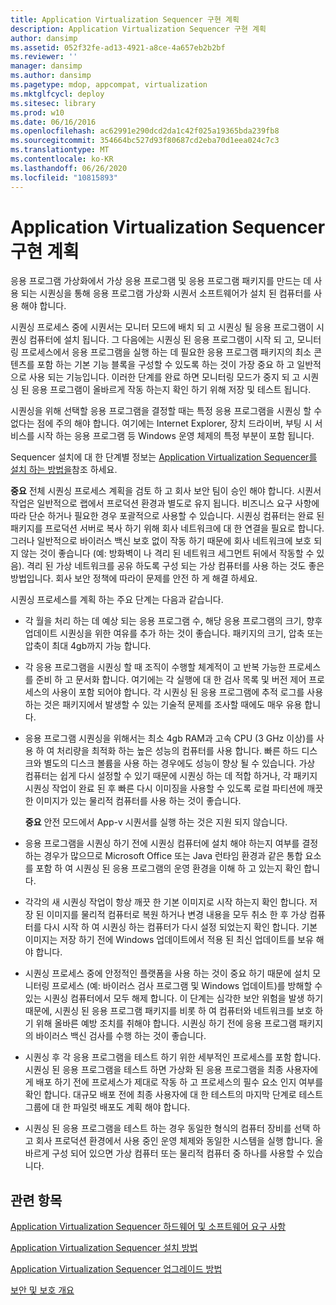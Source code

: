 ```yaml
---
title: Application Virtualization Sequencer 구현 계획
description: Application Virtualization Sequencer 구현 계획
author: dansimp
ms.assetid: 052f32fe-ad13-4921-a8ce-4a657eb2b2bf
ms.reviewer: ''
manager: dansimp
ms.author: dansimp
ms.pagetype: mdop, appcompat, virtualization
ms.mktglfcycl: deploy
ms.sitesec: library
ms.prod: w10
ms.date: 06/16/2016
ms.openlocfilehash: ac62991e290dcd2da1c42f025a19365bda239fb8
ms.sourcegitcommit: 354664bc527d93f80687cd2eba70d1eea024c7c3
ms.translationtype: MT
ms.contentlocale: ko-KR
ms.lasthandoff: 06/26/2020
ms.locfileid: "10815893"
---
```

# Application Virtualization Sequencer 구현 계획


응용 프로그램 가상화에서 가상 응용 프로그램 및 응용 프로그램 패키지를 만드는 데 사용 되는 시퀀싱을 통해 응용 프로그램 가상화 시퀀서 소프트웨어가 설치 된 컴퓨터를 사용 해야 합니다.

시퀀싱 프로세스 중에 시퀀서는 모니터 모드에 배치 되 고 시퀀싱 될 응용 프로그램이 시퀀싱 컴퓨터에 설치 됩니다. 그 다음에는 시퀀싱 된 응용 프로그램이 시작 되 고, 모니터링 프로세스에서 응용 프로그램을 실행 하는 데 필요한 응용 프로그램 패키지의 최소 콘텐츠를 포함 하는 기본 기능 블록을 구성할 수 있도록 하는 것이 가장 중요 하 고 일반적으로 사용 되는 기능입니다. 이러한 단계를 완료 하면 모니터링 모드가 중지 되 고 시퀀싱 된 응용 프로그램이 올바르게 작동 하는지 확인 하기 위해 저장 및 테스트 됩니다.

시퀀싱을 위해 선택할 응용 프로그램을 결정할 때는 특정 응용 프로그램을 시퀀싱 할 수 없다는 점에 주의 해야 합니다. 여기에는 Internet Explorer, 장치 드라이버, 부팅 시 서비스를 시작 하는 응용 프로그램 등 Windows 운영 체제의 특정 부분이 포함 됩니다.

Sequencer 설치에 대 한 단계별 정보는 [Application Virtualization Sequencer를 설치 하는 방법을](how-to-install-the-application-virtualization-sequencer.md)참조 하세요.

**중요**  전체 시퀀싱 프로세스 계획을 검토 하 고 회사 보안 팀이 승인 해야 합니다. 시퀀서 작업은 일반적으로 랩에서 프로덕션 환경과 별도로 유지 됩니다. 비즈니스 요구 사항에 따라 단순 하거나 필요한 경우 포괄적으로 사용할 수 있습니다. 시퀀싱 컴퓨터는 완료 된 패키지를 프로덕션 서버로 복사 하기 위해 회사 네트워크에 대 한 연결을 필요로 합니다. 그러나 일반적으로 바이러스 백신 보호 없이 작동 하기 때문에 회사 네트워크에 보호 되지 않는 것이 좋습니다 (예: 방화벽이 나 격리 된 네트워크 세그먼트 뒤에서 작동할 수 있음). 격리 된 가상 네트워크를 공유 하도록 구성 되는 가상 컴퓨터를 사용 하는 것도 좋은 방법입니다. 회사 보안 정책에 따라이 문제를 안전 하 게 해결 하세요.

 

시퀀싱 프로세스를 계획 하는 주요 단계는 다음과 같습니다.

-   각 월을 처리 하는 데 예상 되는 응용 프로그램 수, 해당 응용 프로그램의 크기, 향후 업데이트 시퀀싱을 위한 여유를 추가 하는 것이 좋습니다. 패키지의 크기, 압축 또는 압축이 최대 4gb까지 가능 합니다.

-   각 응용 프로그램을 시퀀싱 할 때 조직이 수행할 체계적이 고 반복 가능한 프로세스를 준비 하 고 문서화 합니다. 여기에는 각 실행에 대 한 검사 목록 및 버전 제어 프로세스의 사용이 포함 되어야 합니다. 각 시퀀싱 된 응용 프로그램에 추적 로그를 사용 하는 것은 패키지에서 발생할 수 있는 기술적 문제를 조사할 때에도 매우 유용 합니다.

-   응용 프로그램 시퀀싱을 위해서는 최소 4gb RAM과 고속 CPU (3 GHz 이상)를 사용 하 여 처리량을 최적화 하는 높은 성능의 컴퓨터를 사용 합니다. 빠른 하드 디스크와 별도의 디스크 볼륨을 사용 하는 경우에도 성능이 향상 될 수 있습니다. 가상 컴퓨터는 쉽게 다시 설정할 수 있기 때문에 시퀀싱 하는 데 적합 하거나, 각 패키지 시퀀싱 작업이 완료 된 후 빠른 다시 이미징을 사용할 수 있도록 로컬 파티션에 깨끗 한 이미지가 있는 물리적 컴퓨터를 사용 하는 것이 좋습니다.

    **중요**  안전 모드에서 App-v 시퀀서를 실행 하는 것은 지원 되지 않습니다.

     

-   응용 프로그램을 시퀀싱 하기 전에 시퀀싱 컴퓨터에 설치 해야 하는지 여부를 결정 하는 경우가 많으므로 Microsoft Office 또는 Java 런타임 환경과 같은 통합 요소를 포함 하 여 시퀀싱 된 응용 프로그램의 운영 환경을 이해 하 고 있는지 확인 합니다.

-   각각의 새 시퀀싱 작업이 항상 깨끗 한 기본 이미지로 시작 하는지 확인 합니다. 저장 된 이미지를 물리적 컴퓨터로 복원 하거나 변경 내용을 모두 취소 한 후 가상 컴퓨터를 다시 시작 하 여 시퀀싱 하는 컴퓨터가 다시 설정 되었는지 확인 합니다. 기본 이미지는 저장 하기 전에 Windows 업데이트에서 적용 된 최신 업데이트를 보유 해야 합니다.

-   시퀀싱 프로세스 중에 안정적인 플랫폼을 사용 하는 것이 중요 하기 때문에 설치 모니터링 프로세스 (예: 바이러스 검사 프로그램 및 Windows 업데이트)를 방해할 수 있는 시퀀싱 컴퓨터에서 모두 해제 합니다. 이 단계는 심각한 보안 위험을 발생 하기 때문에, 시퀀싱 된 응용 프로그램 패키지를 비롯 하 여 컴퓨터와 네트워크를 보호 하기 위해 올바른 예방 조치를 취해야 합니다. 시퀀싱 하기 전에 응용 프로그램 패키지의 바이러스 백신 검사를 수행 하는 것이 좋습니다.

-   시퀀싱 후 각 응용 프로그램을 테스트 하기 위한 세부적인 프로세스를 포함 합니다. 시퀀싱 된 응용 프로그램을 테스트 하면 가상화 된 응용 프로그램을 최종 사용자에 게 배포 하기 전에 프로세스가 제대로 작동 하 고 프로세스의 필수 요소 인지 여부를 확인 합니다. 대규모 배포 전에 최종 사용자에 대 한 테스트의 마지막 단계로 테스트 그룹에 대 한 파일럿 배포도 계획 해야 합니다.

-   시퀀싱 된 응용 프로그램을 테스트 하는 경우 동일한 형식의 컴퓨터 장비를 선택 하 고 회사 프로덕션 환경에서 사용 중인 운영 체제와 동일한 시스템을 실행 합니다. 올바르게 구성 되어 있으면 가상 컴퓨터 또는 물리적 컴퓨터 중 하나를 사용할 수 있습니다.

## 관련 항목


[Application Virtualization Sequencer 하드웨어 및 소프트웨어 요구 사항](application-virtualization-sequencer-hardware-and-software-requirements.md)

[Application Virtualization Sequencer 설치 방법](how-to-install-the-application-virtualization-sequencer.md)

[Application Virtualization Sequencer 업그레이드 방법](how-to-upgrade-the-application-virtualization-sequencer.md)

[보안 및 보호 개요](security-and-protection-overview.md)

 

 





